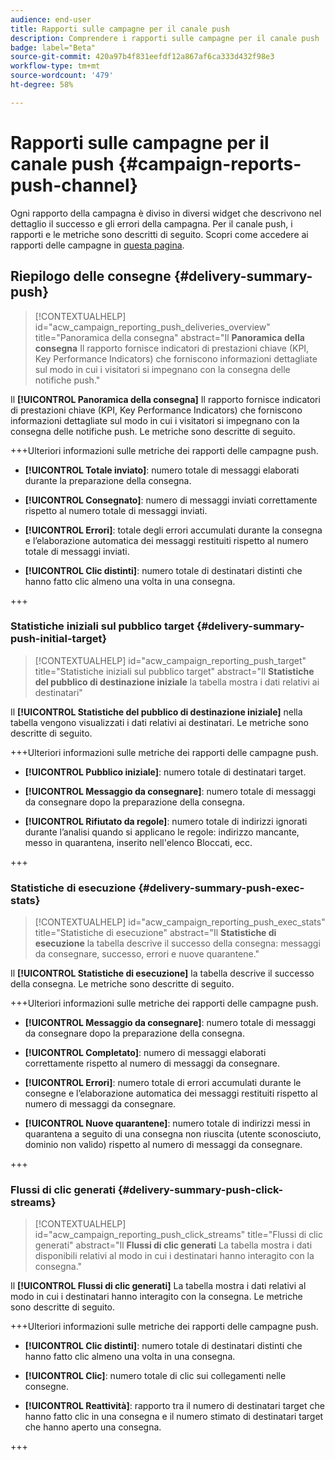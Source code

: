 ```yaml
---
audience: end-user
title: Rapporti sulle campagne per il canale push
description: Comprendere i rapporti sulle campagne per il canale push
badge: label="Beta"
source-git-commit: 420a97b4f831eefdf12a867af6ca333d432f98e3
workflow-type: tm+mt
source-wordcount: '479'
ht-degree: 58%

---
```



# Rapporti sulle campagne per il canale push {#campaign-reports-push-channel}

Ogni rapporto della campagna è diviso in diversi widget che descrivono nel dettaglio il successo e gli errori della campagna. Per il canale push, i rapporti e le metriche sono descritti di seguito. Scopri come accedere ai rapporti delle campagne in [questa pagina](campaign-reports.md).

## Riepilogo delle consegne {#delivery-summary-push}

>[!CONTEXTUALHELP]
>id="acw_campaign_reporting_push_deliveries_overview"
>title="Panoramica della consegna"
>abstract="Il **Panoramica della consegna** Il rapporto fornisce indicatori di prestazioni chiave (KPI, Key Performance Indicators) che forniscono informazioni dettagliate sul modo in cui i visitatori si impegnano con la consegna delle notifiche push."

Il **[!UICONTROL Panoramica della consegna]** Il rapporto fornisce indicatori di prestazioni chiave (KPI, Key Performance Indicators) che forniscono informazioni dettagliate sul modo in cui i visitatori si impegnano con la consegna delle notifiche push. Le metriche sono descritte di seguito.

+++Ulteriori informazioni sulle metriche dei rapporti delle campagne push.

* **[!UICONTROL Totale inviato]**: numero totale di messaggi elaborati durante la preparazione della consegna.

* **[!UICONTROL Consegnato]**: numero di messaggi inviati correttamente rispetto al numero totale di messaggi inviati.

* **[!UICONTROL Errori]**: totale degli errori accumulati durante la consegna e l’elaborazione automatica dei messaggi restituiti rispetto al numero totale di messaggi inviati.

* **[!UICONTROL Clic distinti]**: numero totale di destinatari distinti che hanno fatto clic almeno una volta in una consegna.

+++

### Statistiche iniziali sul pubblico target {#delivery-summary-push-initial-target}


>[!CONTEXTUALHELP]
>id="acw_campaign_reporting_push_target"
>title="Statistiche iniziali sul pubblico target"
>abstract="Il **Statistiche del pubblico di destinazione iniziale** la tabella mostra i dati relativi ai destinatari"

Il **[!UICONTROL Statistiche del pubblico di destinazione iniziale]** nella tabella vengono visualizzati i dati relativi ai destinatari. Le metriche sono descritte di seguito.

+++Ulteriori informazioni sulle metriche dei rapporti delle campagne push.

* **[!UICONTROL Pubblico iniziale]**: numero totale di destinatari target.

* **[!UICONTROL Messaggio da consegnare]**: numero totale di messaggi da consegnare dopo la preparazione della consegna.

* **[!UICONTROL Rifiutato da regole]**: numero totale di indirizzi ignorati durante l’analisi quando si applicano le regole: indirizzo mancante, messo in quarantena, inserito nell&#39;elenco Bloccati, ecc.

+++

### Statistiche di esecuzione {#delivery-summary-push-exec-stats}

>[!CONTEXTUALHELP]
>id="acw_campaign_reporting_push_exec_stats"
>title="Statistiche di esecuzione"
>abstract="Il **Statistiche di esecuzione** la tabella descrive il successo della consegna: messaggi da consegnare, successo, errori e nuove quarantene."

Il **[!UICONTROL Statistiche di esecuzione]** la tabella descrive il successo della consegna. Le metriche sono descritte di seguito.

+++Ulteriori informazioni sulle metriche dei rapporti delle campagne push.

* **[!UICONTROL Messaggio da consegnare]**: numero totale di messaggi da consegnare dopo la preparazione della consegna.

* **[!UICONTROL Completato]**: numero di messaggi elaborati correttamente rispetto al numero di messaggi da consegnare.

* **[!UICONTROL Errori]**: numero totale di errori accumulati durante le consegne e l’elaborazione automatica dei messaggi restituiti rispetto al numero di messaggi da consegnare.

* **[!UICONTROL Nuove quarantene]**: numero totale di indirizzi messi in quarantena a seguito di una consegna non riuscita (utente sconosciuto, dominio non valido) rispetto al numero di messaggi da consegnare.

+++

### Flussi di clic generati {#delivery-summary-push-click-streams}

>[!CONTEXTUALHELP]
>id="acw_campaign_reporting_push_click_streams"
>title="Flussi di clic generati"
>abstract="Il **Flussi di clic generati** La tabella mostra i dati disponibili relativi al modo in cui i destinatari hanno interagito con la consegna."

Il **[!UICONTROL Flussi di clic generati]** La tabella mostra i dati relativi al modo in cui i destinatari hanno interagito con la consegna. Le metriche sono descritte di seguito.

+++Ulteriori informazioni sulle metriche dei rapporti delle campagne push.

* **[!UICONTROL Clic distinti]**: numero totale di destinatari distinti che hanno fatto clic almeno una volta in una consegna.

* **[!UICONTROL Clic]**: numero totale di clic sui collegamenti nelle consegne.

* **[!UICONTROL Reattività]**: rapporto tra il numero di destinatari target che hanno fatto clic in una consegna e il numero stimato di destinatari target che hanno aperto una consegna.

+++

